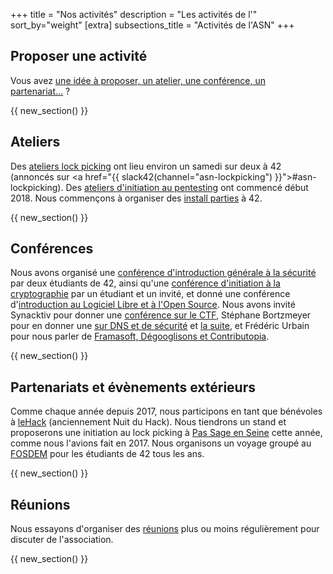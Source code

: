 +++
title = "Nos activités"
description = "Les activités de l'"
sort_by="weight"
[extra]
subsections_title = "Activités de l'ASN"
+++

## Proposer une activité

Vous avez [une idée à proposer, un atelier, une conférence, un
partenariat…](@/documentation/activités/proposer_une_activité/index.md) ?

{{ new_section() }}

## Ateliers

Des [ateliers lock picking](@/activités/lock-picking/_index.md) ont lieu
environ un samedi sur deux à 42 (annoncés sur <a href="{{
slack42(channel="asn-lockpicking") }}">#asn-lockpicking</a>). Des [ateliers
d'initiation au pentesting](@/activités/ateliers-pentest/_index.md) ont
commencé début 2018.
Nous commençons à organiser des [install
parties](@/activités/install_party/_index.md) à 42.

{{ new_section() }}

## Conférences

Nous avons organisé une [conférence d'introduction générale à la
sécurité](@/activités/conférences/introduction_securité_informatique/index.md)
par deux étudiants de 42, ainsi qu'une [conférence d'initiation à la
cryptographie](@/activités/conférences/introduction_cryptographie/index.md) par
un étudiant et un invité, et donné une conférence d'[introduction au Logiciel
Libre et à l'Open
Source](@/activités/conférences/introduction_libre_open_source/index.md).
Nous avons invité Synacktiv pour donner une [conférence sur le
CTF](@/activités/conférences/introduction_ctf/index.md), Stéphane Bortzmeyer
pour en donner une [sur DNS et de
sécurité](@/activités/conférences/dns_bortzmeyer/index.md) et [la
suite](@/activités/conférences/dns_bortzmeyer_2/index.md), et Frédéric Urbain
pour nous parler de [Framasoft, Dégooglisons et
Contributopia](@/activités/conférences/framasoft_contributopia/index.md).

{{ new_section() }}

## Partenariats et évènements extérieurs

Comme chaque année depuis 2017, nous participons en tant que bénévoles à
[leHack](@/activités/le_hack/_index.md) (anciennement Nuit du Hack).
Nous tiendrons un stand et proposerons une initiation au lock picking à [Pas
Sage en Seine](@/activités/passage_en_seine/_index.md) cette année, comme nous
l'avions fait en 2017.
Nous organisons un voyage groupé au [FOSDEM](@/activités/fosdem/_index.md) pour
les étudiants de 42 tous les ans.

{{ new_section() }}

## Réunions

Nous essayons d'organiser des [réunions](@/activités/réunions/_index.md) plus
ou moins régulièrement pour discuter de l'association.

{{ new_section() }}
